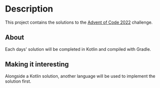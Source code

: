 # Description
This project contains the solutions to the [Advent of Code 2022](https://adventofcode.com/2022/) challenge.

## About
Each days' solution will be completed in Kotlin and compiled with Gradle.

## Making it interesting
Alongside a Kotlin solution, another language will be used to implement the solution first.
